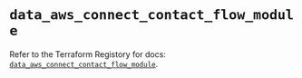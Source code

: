 # `data_aws_connect_contact_flow_module`

Refer to the Terraform Registory for docs: [`data_aws_connect_contact_flow_module`](https://www.terraform.io/docs/providers/aws/d/connect_contact_flow_module).
